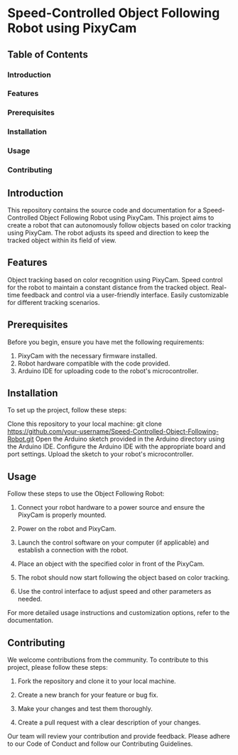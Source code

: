 # Speed-Controlled Object Following Robot using PixyCam

## Table of Contents
### Introduction
### Features
### Prerequisites
### Installation
### Usage
### Contributing

## Introduction
This repository contains the source code and documentation for a Speed-Controlled Object Following Robot using PixyCam. This project aims to create a robot that can autonomously follow objects based on color tracking using PixyCam. The robot adjusts its speed and direction to keep the tracked object within its field of view.

## Features
Object tracking based on color recognition using PixyCam.
Speed control for the robot to maintain a constant distance from the tracked object.
Real-time feedback and control via a user-friendly interface.
Easily customizable for different tracking scenarios.

## Prerequisites
Before you begin, ensure you have met the following requirements:
1. PixyCam with the necessary firmware installed.
2. Robot hardware compatible with the code provided.
3. Arduino IDE for uploading code to the robot's microcontroller.
   
## Installation
To set up the project, follow these steps:

Clone this repository to your local machine: git clone https://github.com/your-username/Speed-Controlled-Object-Following-Robot.git
Open the Arduino sketch provided in the Arduino directory using the Arduino IDE. Configure the Arduino IDE with the appropriate board and port settings. Upload the sketch to your robot's microcontroller.

## Usage
Follow these steps to use the Object Following Robot:

1. Connect your robot hardware to a power source and ensure the PixyCam is properly mounted.

2. Power on the robot and PixyCam.

3. Launch the control software on your computer (if applicable) and establish a connection with the robot.

4. Place an object with the specified color in front of the PixyCam.

5. The robot should now start following the object based on color tracking.

6. Use the control interface to adjust speed and other parameters as needed.

For more detailed usage instructions and customization options, refer to the documentation.

## Contributing
We welcome contributions from the community. To contribute to this project, please follow these steps:

1. Fork the repository and clone it to your local machine.

2. Create a new branch for your feature or bug fix.

3. Make your changes and test them thoroughly.

4. Create a pull request with a clear description of your changes.

Our team will review your contribution and provide feedback. Please adhere to our Code of Conduct and follow our Contributing Guidelines.
